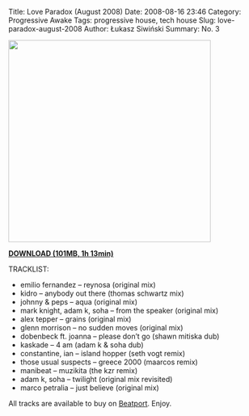 Title: Love Paradox (August 2008) 
Date: 2008-08-16 23:46
Category: Progressive Awake
Tags: progressive house, tech house
Slug: love-paradox-august-2008
Author: Łukasz Siwiński
Summary: No. 3

<!-- ### IMAGE ### -->
<a href ="https://drive.google.com/uc?export=download&id=0B_4_ynm06YZIYkpPZHpQZC1rYlk" 
    title="DOWNLOAD" target="_blank">
    <img width="400" src="https://drive.google.com/uc?export=download&id=0B1aIvu0NI6o4bmV6RzhrUzQteTA" />
</a>

<a href ="https://drive.google.com/file/d/0B_4_ynm06YZIYkpPZHpQZC1rYlk/edit?usp=sharing" 
    title="Progressive Awake - ?" target="_blank">
**DOWNLOAD (101MB, 1h 13min)**
</a>

TRACKLIST:  

* emilio fernandez – reynosa (original mix)
* kidro – anybody out there (thomas schwartz mix)
* johnny & peps – aqua (original mix)
* mark knight, adam k, soha – from the speaker (original mix)
* alex tepper – grains (original mix)
* glenn morrison – no sudden moves (original mix)
* dobenbeck ft. joanna – please don’t go (shawn mitiska dub)
* kaskade – 4 am (adam k & soha dub)
* constantine, ian – island hopper (seth vogt remix)
* those usual suspects – greece 2000 (maarcos remix)
* manibeat – muzikita (the kzr remix)
* adam k, soha – twilight (original mix revisited)
* marco petralia – just believe (original mix)

All tracks are available to buy on <a href="http://beatport.com" target="_blank">Beatport</a>.
Enjoy.